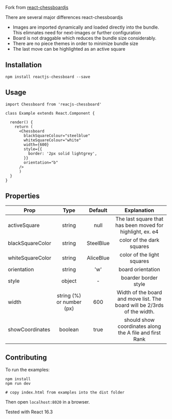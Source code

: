 Fork from [react-chessboardjs](https://github.com/siansell/react-chessboardjs)

There are several major differences react-chessboardjs

* Images are imported dynamically and loaded directly into the bundle. This elimnates need for next-images or further configuration
* Board is not draggable which reduces the bundle size considerably.
* There are no piece themes in order to minimize bundle size
* The last move can be highlighted as an active square

## Installation

```
npm install reactjs-chessboard --save
```

## Usage

```
import Chessboard from 'reacjs-chessboard'

class Example extends React.Component {

  render() {
    return (
      <Chessboard
        blackSquareColour="steelblue"
        whiteSquareColour="white"
        width={600}
        style={{
          border: '2px solid lightgrey',
        }}
        orientation="b"
      />
      )
  }
}
```

## Properties

| Prop | Type | Default | Explanation |
| --- | :---: | :------: | :-------: |
| activeSquare | string | null | The last square that has been moved for highlight, ex. e4 |
| blackSquareColor | string | SteelBlue | color of the dark squares |
| whiteSquareColor | string | AliceBlue | color of the light squares |
| orientation | string | 'w' | board orientation |
| style | object | - | boarder border style |
| width | string (%) or number (px) | 600 | Width of the board and move list. The board will be 2/3rds of the width. |
| showCoordinates | boolean | true | should show coordinates along the A file and first Rank |

## Contributing

To run the examples:

```
npm install
npm run dev

# copy index.html from examples into the dist folder
```

Then open `localhost:8020` in a browser.

Tested with React 16.3
